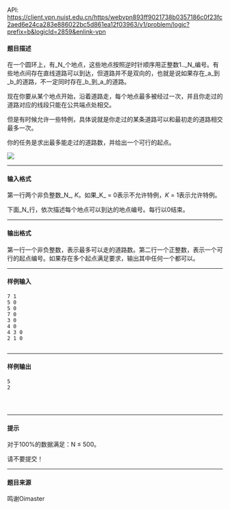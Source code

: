 API: https://client.vpn.nuist.edu.cn/https/webvpn893ff9021738b0357186c0f23fc2aed6e24ca283e886022bc5d861ea12f03963/v1/problem/logic?prefix=b&logicId=2859&enlink-vpn

#### 题目描述

在一个圆环上，有_N_个地点，这些地点按照逆时针顺序用正整数1.._N_编号。有些地点间存在直线道路可以到达，但道路并不是双向的，也就是说如果存在_a_到_b_的道路，不一定同时存在_b_到_a_的道路。

现在你要从某个地点开始，沿着道路走，每个地点最多被经过一次，并且你走过的道路对应的线段只能在公共端点处相交。

但是有时候允许一些特例，具体说就是你走过的某条道路可以和最初走的道路相交最多一次。

你的任务是求出最多能走过的道路数，并给出一个可行的起点。

![](../file/2859_0.jpg)

---

#### 输入格式

第一行两个非负整数_N_, _K_。如果_K_ \= 0表示不允许特例，_K_ = 1表示允许特例。

下面_N_行，依次描述每个地点可以到达的地点编号。每行以0结束。

---

#### 输出格式

第一行一个非负整数，表示最多可以走的道路数。第二行一个正整数，表示一个可行的起点编号。如果存在多个起点满足要求，输出其中任何一个都可以。

---

#### 样例输入
```
7 1
5 0
5 0
7 0
3 0
4 0
4 3 0
2 1 0
 

```

---

#### 样例输出
```
5
2
 

 

```

---

#### 提示

对于100%的数据满足：N ≤ 500。  

请不要提交！

---

#### 题目来源

鸣谢Oimaster